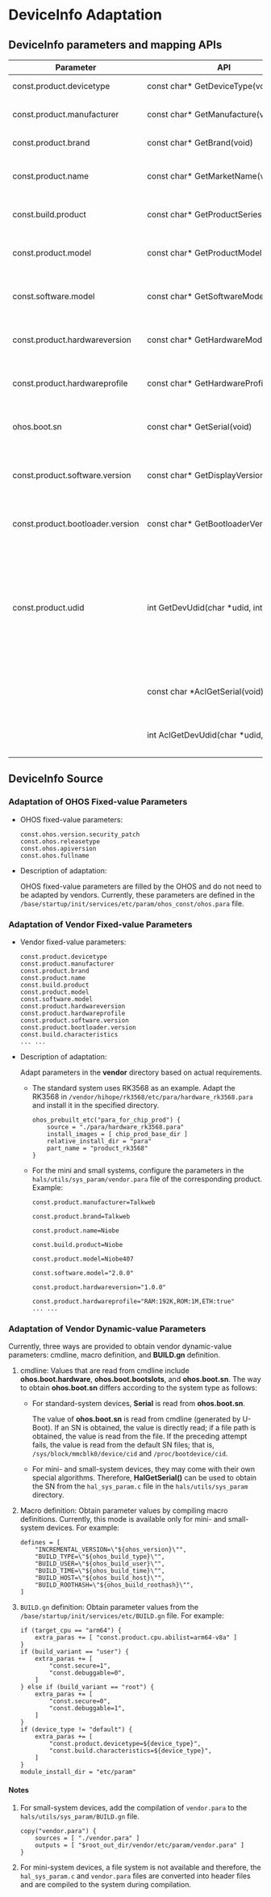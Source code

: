 # DeviceInfo Adaptation

## DeviceInfo parameters and mapping APIs

| Parameter| API| Description|
|----------|------- |------|
| const.product.devicetype | const&nbsp;char\*&nbsp;GetDeviceType(void) | Obtains the device type.|
| const.product.manufacturer | const&nbsp;char\*&nbsp;GetManufacture(void) | Obtains the device manufacturer.|
| const.product.brand | const&nbsp;char\*&nbsp;GetBrand(void) | Obtains the device brand.|
| const.product.name | const&nbsp;char\*&nbsp;GetMarketName(void) | Obtains the device marketing name.|
| const.build.product | const&nbsp;char\*&nbsp;GetProductSeries(void) | Obtains the device series name.|
| const.product.model | const&nbsp;char\*&nbsp;GetProductModel(void) | Obtains the device authentication model.|
| const.software.model | const&nbsp;char\*&nbsp;GetSoftwareModel(void) | Obtains the device software model.|
| const.product.hardwareversion | const&nbsp;char\*&nbsp;GetHardwareModel(void) | Obtains the device hardware model.|
| const.product.hardwareprofile | const&nbsp;char\*&nbsp;GetHardwareProfile(void) | Obtains the device hardware profile.|
| ohos.boot.sn | const&nbsp;char\*&nbsp;GetSerial(void) | Obtains the serial number (SN) of the device.|
| const.product.software.version | const&nbsp;char\*&nbsp;GetDisplayVersion(void) | Obtains the software version visible to users.|
| const.product.bootloader.version | const&nbsp;char\*&nbsp;GetBootloaderVersion(void) | Obtains the bootloader version of the device.|
| const.product.udid | int&nbsp;GetDevUdid(char&nbsp;\*udid,&nbsp;int&nbsp;size) | Obtains the UDID of the device through **DeviceInfo** or through calculation if the attempt to obtain the UDID through **DeviceInfo** fails.|
| | const char *AclGetSerial(void); | Obtains the SN of the device (with ACL check).|
| | int AclGetDevUdid(char *udid, int size); | Obtains the UDID of the device (with ACL check).|

## DeviceInfo Source

### Adaptation of OHOS Fixed-value Parameters

- OHOS fixed-value parameters:

  ```
  const.ohos.version.security_patch
  const.ohos.releasetype
  const.ohos.apiversion
  const.ohos.fullname
  ```

- Description of adaptation:

  OHOS fixed-value parameters are filled by the OHOS and do not need to be adapted by vendors. Currently, these parameters are defined in the `/base/startup/init/services/etc/param/ohos_const/ohos.para` file.

### Adaptation of Vendor Fixed-value Parameters

- Vendor fixed-value parameters:

  ```
  const.product.devicetype
  const.product.manufacturer
  const.product.brand
  const.product.name
  const.build.product
  const.product.model
  const.software.model
  const.product.hardwareversion
  const.product.hardwareprofile
  const.product.software.version
  const.product.bootloader.version
  const.build.characteristics
  ... ...

  ```


- Description of adaptation:

  Adapt parameters in the **vendor** directory based on actual requirements.

  - The standard system uses RK3568 as an example. Adapt the RK3568 in `/vendor/hihope/rk3568/etc/para/hardware_rk3568.para` and install it in the specified directory.

    ```
    ohos_prebuilt_etc("para_for_chip_prod") {
        source = "./para/hardware_rk3568.para"
        install_images = [ chip_prod_base_dir ]
        relative_install_dir = "para"
        part_name = "product_rk3568"
    }
    ```

  - For the mini and small systems, configure the parameters in the `hals/utils/sys_param/vendor.para` file of the corresponding product. Example:

    ```
    const.product.manufacturer=Talkweb

    const.product.brand=Talkweb

    const.product.name=Niobe

    const.build.product=Niobe

    const.product.model=Niobe407

    const.software.model="2.0.0"

    const.product.hardwareversion="1.0.0"

    const.product.hardwareprofile="RAM:192K,ROM:1M,ETH:true"
    ... ...
    ```

### Adaptation of Vendor Dynamic-value Parameters

Currently, three ways are provided to obtain vendor dynamic-value parameters: cmdline, macro definition, and **BUILD.gn** definition.

1. cmdline: Values that are read from cmdline include **ohos.boot.hardware**, **ohos.boot.bootslots**, and **ohos.boot.sn**. The way to obtain **ohos.boot.sn** differs according to the system type as follows:

   - For standard-system devices, **Serial** is read from **ohos.boot.sn**.
     
     The value of **ohos.boot.sn** is read from cmdline (generated by U-Boot). If an SN is obtained, the value is directly read; if a file path is obtained, the value is read from the file. If the preceding attempt fails, the value is read from the default SN files; that is, `/sys/block/mmcblk0/device/cid` and `/proc/bootdevice/cid`.

   - For mini- and small-system devices, they may come with their own special algorithms. Therefore, **HalGetSerial()** can be used to obtain the SN from the `hal_sys_param.c` file in the `hals/utils/sys_param` directory.

2. Macro definition: Obtain parameter values by compiling macro definitions. Currently, this mode is available only for mini- and small-system devices. For example:

     ```
     defines = [
         "INCREMENTAL_VERSION=\"${ohos_version}\"",
         "BUILD_TYPE=\"${ohos_build_type}\"",
         "BUILD_USER=\"${ohos_build_user}\"",
         "BUILD_TIME=\"${ohos_build_time}\"",
         "BUILD_HOST=\"${ohos_build_host}\"",
         "BUILD_ROOTHASH=\"${ohos_build_roothash}\"",
     ]
     ```
3. `BUILD.gn` definition: Obtain parameter values from the `/base/startup/init/services/etc/BUILD.gn` file. For example:

     ```
     if (target_cpu == "arm64") {
         extra_paras += [ "const.product.cpu.abilist=arm64-v8a" ]
     }
     if (build_variant == "user") {
         extra_paras += [
             "const.secure=1",
             "const.debuggable=0",
         ]
     } else if (build_variant == "root") {
         extra_paras += [
             "const.secure=0",
             "const.debuggable=1",
         ]
     }
     if (device_type != "default") {
         extra_paras += [
             "const.product.devicetype=${device_type}",
             "const.build.characteristics=${device_type}",
         ]
     }
     module_install_dir = "etc/param"
  
     ```
#### Notes

1. For small-system devices, add the compilation of `vendor.para` to the `hals/utils/sys_param/BUILD.gn` file.

      ```
      copy("vendor.para") {
          sources = [ "./vendor.para" ]
          outputs = [ "$root_out_dir/vendor/etc/param/vendor.para" ]
      }
      ```

2. For mini-system devices, a file system is not available and therefore, the `hal_sys_param.c` and `vendor.para` files are converted into header files and are compiled to the system during compilation.
